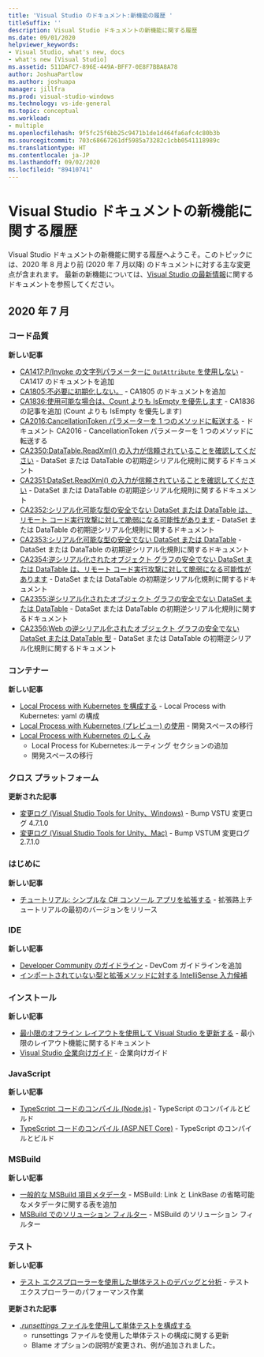 ```yaml
---
title: 'Visual Studio のドキュメント:新機能の履歴 '
titleSuffix: ''
description: Visual Studio ドキュメントの新機能に関する履歴
ms.date: 09/01/2020
helpviewer_keywords:
- Visual Studio, what's new, docs
- what's new [Visual Studio]
ms.assetid: 511DAFC7-896E-449A-BFF7-0E8F7BBA8A78
author: JoshuaPartlow
ms.author: joshuapa
manager: jillfra
ms.prod: visual-studio-windows
ms.technology: vs-ide-general
ms.topic: conceptual
ms.workload:
- multiple
ms.openlocfilehash: 9f5fc25f6bb25c9471b1de1d464fa6afc4c80b3b
ms.sourcegitcommit: 703c68667261df5985a73282c1cbb0541118989c
ms.translationtype: HT
ms.contentlocale: ja-JP
ms.lasthandoff: 09/02/2020
ms.locfileid: "89410741"
---
```

# <a name="history-of-whats-new-in-visual-studio-docs"></a>Visual Studio ドキュメントの新機能に関する履歴

Visual Studio ドキュメントの新機能に関する履歴へようこそ。このトピックには、2020 年 8 月より前 (2020 年 7 月以降) のドキュメントに対する主な変更点が含まれます。 最新の新機能については、[Visual Studio の最新情報](whats-new-visual-studio-docs.md)に関するドキュメントを参照してください。

## <a name="july-2020"></a>2020 年 7 月
### <a name="code-quality"></a>コード品質

**新しい記事**

- [CA1417:P/Invoke の文字列パラメーターに `OutAttribute` を使用しない](/visualstudio/code-quality/ca1417) - CA1417 のドキュメントを追加
- [CA1805:不必要に初期化しない。](/visualstudio/code-quality/ca1805) - CA1805 のドキュメントを追加
- [CA1836:使用可能な場合は、Count よりも IsEmpty を優先します](/visualstudio/code-quality/ca1836) - CA1836 の記事を追加 (Count よりも IsEmpty を優先します)
- [CA2016:CancellationToken パラメーターを 1 つのメソッドに転送する](/visualstudio/code-quality/ca2016) - ドキュメント CA2016 - CancellationToken パラメーターを 1 つのメソッドに転送する
- [CA2350:DataTable.ReadXml() の入力が信頼されていることを確認してください](/visualstudio/code-quality/ca2350) - DataSet または DataTable の初期逆シリアル化規則に関するドキュメント
- [CA2351:DataSet.ReadXml() の入力が信頼されていることを確認してください](/visualstudio/code-quality/ca2351) - DataSet または DataTable の初期逆シリアル化規則に関するドキュメント
- [CA2352:シリアル化可能な型の安全でない DataSet または DataTable は、リモート コード実行攻撃に対して脆弱になる可能性があります](/visualstudio/code-quality/ca2352) - DataSet または DataTable の初期逆シリアル化規則に関するドキュメント
- [CA2353:シリアル化可能な型の安全でない DataSet または DataTable](/visualstudio/code-quality/ca2353) - DataSet または DataTable の初期逆シリアル化規則に関するドキュメント
- [CA2354:逆シリアル化されたオブジェクト グラフの安全でない DataSet または DataTable は、リモート コード実行攻撃に対して脆弱になる可能性があります](/visualstudio/code-quality/ca2354) - DataSet または DataTable の初期逆シリアル化規則に関するドキュメント
- [CA2355:逆シリアル化されたオブジェクト グラフの安全でない DataSet または DataTable](/visualstudio/code-quality/ca2355) - DataSet または DataTable の初期逆シリアル化規則に関するドキュメント
- [CA2356:Web の逆シリアル化されたオブジェクト グラフの安全でない DataSet または DataTable 型](/visualstudio/code-quality/ca2356) - DataSet または DataTable の初期逆シリアル化規則に関するドキュメント

### <a name="containers"></a>コンテナー

**新しい記事**

- [Local Process with Kubernetes を構成する](/visualstudio/containers/configure-local-process-with-kubernetes) - Local Process with Kubernetes: yaml の構成
- [Local Process with Kubernetes (プレビュー) の使用](/visualstudio/containers/local-process-kubernetes) - 開発スペースの移行
- [Local Process with Kubernetes のしくみ](/visualstudio/containers/overview-local-process-kubernetes)
  - Local Process for Kubernetes:ルーティング セクションの追加
  - 開発スペースの移行

### <a name="cross-platform"></a>クロス プラットフォーム

**更新された記事**

- [変更ログ (Visual Studio Tools for Unity、Windows)](/visualstudio/cross-platform/change-log-visual-studio-tools-for-unity) - Bump VSTU 変更ログ 4.7.1.0
- [変更ログ (Visual Studio Tools for Unity、Mac)](/visualstudio/cross-platform/change-log-visual-studio-tools-for-unity-mac) - Bump VSTUM 変更ログ 2.7.1.0

### <a name="get-started"></a>はじめに

**新しい記事**

- [チュートリアル: シンプルな C# コンソール アプリを拡張する](/visualstudio/get-started/csharp/tutorial-console-part-2) - 拡張路上チュートリアルの最初のバージョンをリリース

### <a name="ide"></a>IDE

**新しい記事**

- [Developer Community のガイドライン](/visualstudio/ide/developer-community-guidelines) - DevCom ガイドラインを追加
- [インポートされていない型と拡張メソッドに対する IntelliSense 入力候補](/visualstudio/ide/reference/intellisense-completion-unimported-types-extension-methods)

### <a name="install"></a>インストール

**新しい記事**

- [最小限のオフライン レイアウトを使用して Visual Studio を更新する](/visualstudio/install/update-minimal-layout) - 最小限のレイアウト機能に関するドキュメント
- [Visual Studio 企業向けガイド](/visualstudio/install/visual-studio-enterprise-guide) - 企業向けガイド

### <a name="javascript"></a>JavaScript

**新しい記事**

- [TypeScript コードのコンパイル (Node.js)](/visualstudio/javascript/compile-typescript-code-npm) - TypeScript のコンパイルとビルド
- [TypeScript コードのコンパイル (ASP.NET Core)](/visualstudio/javascript/compile-typescript-code-nuget) - TypeScript のコンパイルとビルド

### <a name="msbuild"></a>MSBuild

**新しい記事**

- [一般的な MSBuild 項目メタデータ](/visualstudio/msbuild/common-msbuild-item-metadata) - MSBuild: Link と LinkBase の省略可能なメタデータに関する表を追加
- [MSBuild でのソリューション フィルター](/visualstudio/msbuild/solution-filters) - MSBuild のソリューション フィルター

### <a name="test"></a>テスト

**新しい記事**

- [テスト エクスプローラーを使用した単体テストのデバッグと分析](/visualstudio/test/debug-unit-tests-with-test-explorer) - テスト エクスプローラーのパフォーマンス作業

**更新された記事**

- [ *.runsettings* ファイルを使用して単体テストを構成する](/visualstudio/test/configure-unit-tests-by-using-a-dot-runsettings-file)
  - runsettings ファイルを使用した単体テストの構成に関する更新
  - Blame オプションの説明が変更され、例が追加されました。